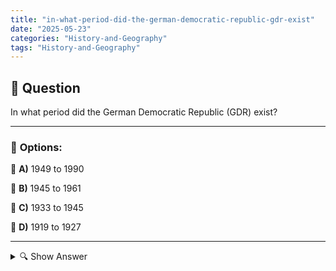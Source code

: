 ```yaml
---
title: "in-what-period-did-the-german-democratic-republic-gdr-exist"
date: "2025-05-23"
categories: "History-and-Geography"
tags: "History-and-Geography"
---
```


## 📌 **Question**

In what period did the German Democratic Republic (GDR) exist?



---

### 📝 **Options:**

🔘 **A)** 1949 to 1990

🔘 **B)** 1945 to 1961

🔘 **C)** 1933 to 1945

🔘 **D)** 1919 to 1927

---

<details>
  <summary>🔍 Show Answer</summary>

  <p>
💡  <b>Correct Answer:</b>  a
  </p>
  <p>
    📖<b>Explanation:</b>
    
  </p>
</details>
